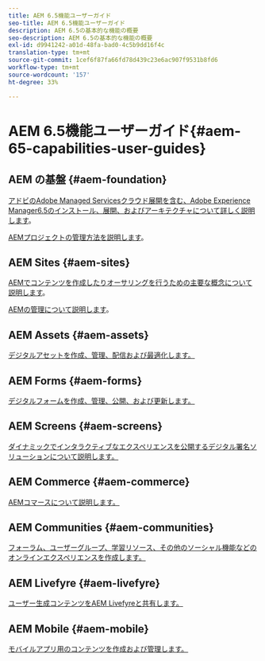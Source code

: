 ```yaml
---
title: AEM 6.5機能ユーザーガイド
seo-title: AEM 6.5機能ユーザーガイド
description: AEM 6.5の基本的な機能の概要
seo-description: AEM 6.5の基本的な機能の概要
exl-id: d9941242-a01d-48fa-bad0-4c5b9dd16f4c
translation-type: tm+mt
source-git-commit: 1cef6f87fa66fd78d439c23e6ac907f9531b8fd6
workflow-type: tm+mt
source-wordcount: '157'
ht-degree: 33%

---
```


# AEM 6.5機能ユーザーガイド{#aem-65-capabilities-user-guides}

## AEM の基盤 {#aem-foundation}

[アドビのAdobe Managed Servicesクラウド展開を含む、Adobe Experience Manager6.5のインストール、展開、およびアーキテクチャについて詳しく説明します](/help/sites-deploying/home.md)。

[AEMプロジェクトの管理方法を説明します](/help/managing/home.md)。

## AEM Sites {#aem-sites}

[AEMでコンテンツを作成したりオーサリングを行うための主要な概念について説明します](/help/sites-authoring/home.md)。

[AEMの管理について説明します](/help/sites-administering/home.md)。

## AEM Assets {#aem-assets}

[デジタルアセットを作成、管理、配信および最適化します。](/help/assets/home.md)

## AEM Forms {#aem-forms}

[デジタルフォームを作成、管理、公開、および更新します。](/help/forms/home.md)

## AEM Screens {#aem-screens}

[ダイナミックでインタラクティブなエクスペリエンスを公開するデジタル署名ソリューションについて説明します。](https://experienceleague.adobe.com/docs/experience-manager-screens/user-guide/aem-screens-introduction.html)

## AEM Commerce {#aem-commerce}

[AEMコマースについて説明します。](/help/commerce/home.md)

## AEM Communities {#aem-communities}

[フォーラム、ユーザーグループ、学習リソース、その他のソーシャル機能などのオンラインエクスペリエンスを作成します。](/help/communities/home.md)

## AEM Livefyre {#aem-livefyre}

[ユーザー生成コンテンツをAEM Livefyreと共有します。](https://docs.adobe.com/content/help/en/livefyre/using/home.html)

## AEM Mobile {#aem-mobile}

[モバイルアプリ用のコンテンツを作成および管理します。](/help/mobile/home.md)
